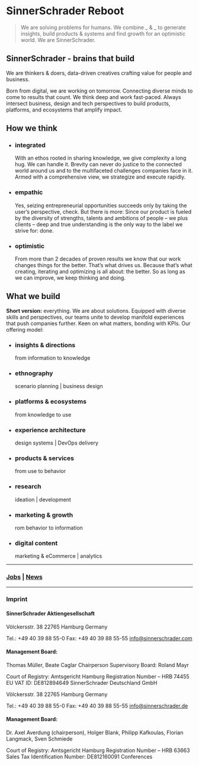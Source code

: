 # SinnerSchrader Reboot

> We are solving problems for humans.
> We combine _ & _ to generate insights, build products & systems and find growth for an optimistic world. We are SinnerSchrader.

## SinnerSchrader - brains that build

We are thinkers & doers, data-driven creatives crafting value for people and business.

Born from digital, we are working on tomorrow. Connecting diverse minds to come to results that count. We think deep and work fast-paced. Always intersect business, design and tech perspectives to build products, platforms, and ecosystems that amplify impact.

## How we think

- ### integrated

  With an ethos rooted in sharing knowledge, we give complexity a long hug. We can handle it. Brevity can never do justice to the connected world around us and to the multifaceted challenges companies face in it. Armed with a comprehensive view, we strategize and execute rapidly.

- ### empathic

  Yes, seizing entrepreneurial opportunities succeeds only by taking the user’s perspective, check. But there is more: Since our product is fueled by the diversity of strengths, talents and ambitions of people – we plus clients – deep and true understanding is the only way to the label we strive for: done.

- ### optimistic
  From more than 2 decades of proven results we know that our work changes things for the better. That’s what drives us. Because that’s what creating, iterating and optimizing is all about: the better. So as long as we can improve, we keep thinking and doing.

## What we build

**Short version:** everything. We are about solutions. Equipped with diverse skills and perspectives, our teams unite to develop manifold experiences that push companies further. Keen on what matters, bonding with KPIs. Our offering model:

- ### insights & directions

  from information to knowledge

- ### ethnography

  scenario planning | business design

- ### platforms & ecosystems

  from knowledge to use

- ### experience architecture

  design systems | DevOps delivery

- ### products & services

  from use to behavior

- ### research

  ideation | development

- ### marketing & growth

  rom behavior to information

- ### digital content
  marketing & eCommerce | analytics

---

### [Jobs](https://sinnerschrader.jobs/en/) | [News](https://sinnerschrader.news/de/)

---

### Imprint

#### **SinnerSchrader Aktiengesellschaft**

Völckersstr. 38
22765 Hamburg
Germany

Tel.: +49 40 39 88 55-0
Fax: +49 40 39 88 55-55
info@sinnerschrader.com

#### **Management Board:**

Thomas Müller, Beate Caglar
Chairperson Supervisory Board: Roland Mayr

Court of Registry: Amtsgericht Hamburg Registration Number – HRB 74455
EU VAT ID: DE812894649
SinnerSchrader Deutschland GmbH

Völckersstr. 38
22765 Hamburg
Germany

Tel.: +49 40 39 88 55-0
Fax: +49 40 39 88 55-55
info@sinnerschrader.de

#### **Management Board:**

Dr. Axel Averdung (chairperson), Holger Blank, Philipp Kafkoulas, Florian Langmack, Sven Schmiede

Court of Registry:
Amtsgericht Hamburg Registration Number – HRB 63663
Sales Tax Identification Number: DE812160091
Conferences
